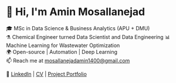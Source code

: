 # 👋 Hi, I'm Amin Mosallanejad

🎓 MSc in Data Science & Business Analytics (APU + DMU)  
⚗️ Chemical Engineer turned Data Scientist  and Data Engineering
📊 Machine Learning for Wastewater Optimization  
🌍 Open-source | Automation | Deep Learning  
📫 Reach me at mosallanejadamin1400@gmail.com

🔗 [LinkedIn](#) | [CV](#) | [Project Portfolio](#)
